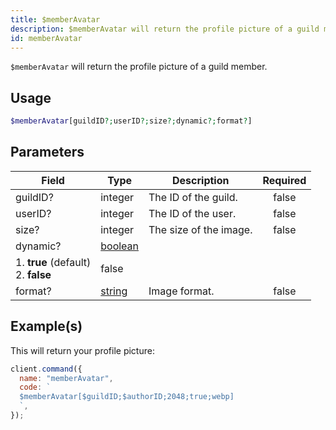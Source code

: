 ```yaml
---
title: $memberAvatar
description: $memberAvatar will return the profile picture of a guild member.
id: memberAvatar
---
```


`$memberAvatar` will return the profile picture of a guild member.

## Usage

```php
$memberAvatar[guildID?;userID?;size?;dynamic?;format?]
```

## Parameters

| Field                                        | Type                                                                                                | Description            | Required |
| -------------------------------------------- | --------------------------------------------------------------------------------------------------- | ---------------------- | :------: |
| guildID?                                     | integer                                                                                             | The ID of the guild.   |  false   |
| userID?                                      | integer                                                                                             | The ID of the user.    |  false   |
| size?                                        | integer                                                                                             | The size of the image. |  false   |
| dynamic?                                     | [boolean](https://developer.mozilla.org/en-US/docs/Web/JavaScript/Reference/Global_Objects/Boolean) |
 1. **true** (default) <br /> 2. **false**                                                           | false                  |
| format?                                      | [string](https://developer.mozilla.org/en-US/docs/Web/JavaScript/Reference/Global_Objects/String)   | Image format.          |  false   |

## Example(s)

This will return your profile picture:

```javascript
client.command({
  name: "memberAvatar",
  code: `
  $memberAvatar[$guildID;$authorID;2048;true;webp]
  `,
});
```
